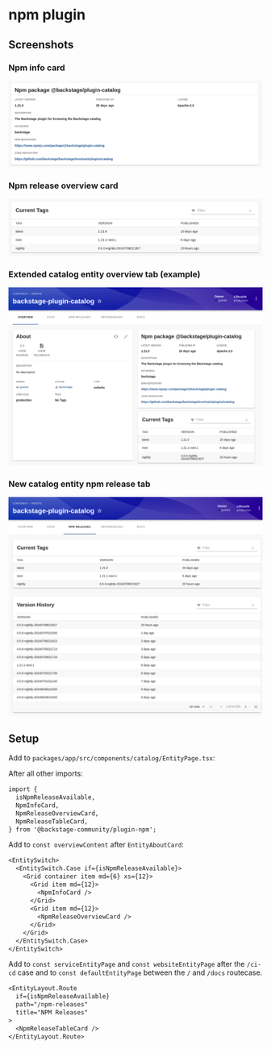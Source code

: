 # npm plugin

## Screenshots

### Npm info card

![Screenshot](docs/npm-info-card.png)

### Npm release overview card

![Screenshot](docs/npm-release-overview-card.png)

### Extended catalog entity overview tab (example)

![Screenshot](docs/catalog-entity-overview-tab.png)

### New catalog entity npm release tab

![Screenshot](docs/catalog-entity-npm-release-tab.png)

## Setup

Add to `packages/app/src/components/catalog/EntityPage.tsx`:

After all other imports:

```tsx
import {
  isNpmReleaseAvailable,
  NpmInfoCard,
  NpmReleaseOverviewCard,
  NpmReleaseTableCard,
} from '@backstage-community/plugin-npm';
```

Add to `const overviewContent` after `EntityAboutCard`:

```tsx
<EntitySwitch>
  <EntitySwitch.Case if={isNpmReleaseAvailable}>
    <Grid container item md={6} xs={12}>
      <Grid item md={12}>
        <NpmInfoCard />
      </Grid>
      <Grid item md={12}>
        <NpmReleaseOverviewCard />
      </Grid>
    </Grid>
  </EntitySwitch.Case>
</EntitySwitch>
```

Add to `const serviceEntityPage` and `const websiteEntityPage` after the `/ci-cd` case
and to `const defaultEntityPage` between the `/` and `/docs` routecase.

```tsx
<EntityLayout.Route
  if={isNpmReleaseAvailable}
  path="/npm-releases"
  title="NPM Releases"
>
  <NpmReleaseTableCard />
</EntityLayout.Route>
```
